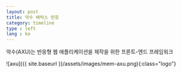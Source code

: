 ```yaml
---
layout: post
title: 악수 배럭스 런칭
category: timeline
type : left
lang : ko
---
```



악수(AXU)는 반응형 웹 애플리케이션을 제작을 위한 프론트-엔드 프레임워크

![axu]({{ site.baseurl }}/assets/images/mem-axu.png){:class="logo"}